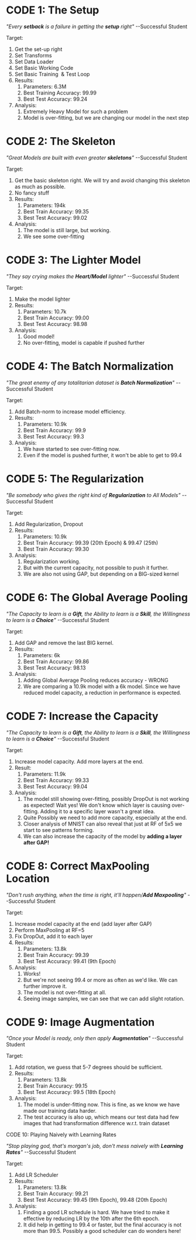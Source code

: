 # CODE 1: The Setup

_"Every **setback** is a failure in getting the **setup** right"_
    --Successful Student

Target:

1. Get the set-up right
2. Set Transforms
3. Set Data Loader
4. Set Basic Working Code
5. Set Basic Training  & Test Loop
6. Results:
    1. Parameters: 6.3M
    2. Best Training Accuracy: 99.99
    3. Best Test Accuracy: 99.24
7. Analysis:
    1. Extremely Heavy Model for such a problem
    2. Model is over-fitting, but we are changing our model in the next step

# CODE 2: The Skeleton

_"Great Models are built with even greater **skeletons**"_ 
    --Successful Student

Target:

1. Get the basic skeleton right. We will try and avoid changing this skeleton as much as possible. 
2. No fancy stuff
3. Results:
    1. Parameters: 194k
    2. Best Train Accuracy: 99.35
    3. Best Test Accuracy: 99.02
4. Analysis:
    1. The model is still large, but working. 
    2. We see some over-fitting

# CODE 3: The Lighter Model

_"They say crying makes the **Heart/Model** lighter"_   --Successful Student

Target:

1. Make the model lighter
2. Results:
    1. Parameters: 10.7k
    2. Best Train Accuracy: 99.00
    3. Best Test Accuracy: 98.98
3. Analysis:
    1. Good model!
    2. No over-fitting, model is capable if pushed further

# CODE 4: The Batch Normalization

_"The great enemy of any totalitarian dataset is **Batch Normalization**"_  --Successful Student

Target:

1. Add Batch-norm to increase model efficiency.
2. Results:
    1. Parameters: 10.9k
    2. Best Train Accuracy: 99.9
    3. Best Test Accuracy: 99.3
3. Analysis:
    1. We have started to see over-fitting now.
    2. Even if the model is pushed further, it won't be able to get to 99.4

# CODE 5: The Regularization

_"Be somebody who gives the right kind of **Regularization** to All Models"_ --Successful Student

Target:

1. Add Regularization, Dropout
2. Results:
    1. Parameters: 10.9k
    2. Best Train Accuracy: 99.39 (20th Epoch) & 99.47 (25th)
    3. Best Train Accuracy: 99.30
3. Analysis:
    1. Regularization working.
    2. But with the current capacity, not possible to push it further.
    3. We are also not using GAP, but depending on a BIG-sized kernel

# CODE 6: The Global Average Pooling

_"The Capacity to learn is a **Gift**, the Ability to learn is a **Skill**, the Willingness to learn is a **Choice**"_    --Successful Student

Target:

1. Add GAP and remove the last BIG kernel.
2. Results:
    1. Parameters: 6k
    2. Best Train Accuracy: 99.86
    3. Best Test Accuracy: 98.13
3. Analysis:
    1. Adding Global Average Pooling reduces accuracy - WRONG
    2. We are comparing a 10.9k model with a 6k model. Since we have reduced model capacity, a reduction in performance is expected.

# CODE 7: Increase the Capacity

_"The Capacity to learn is a **Gift**, the Ability to learn is a **Skill**, the Willingness to learn is a **Choice**"_    --Successful Student

Target:

1. Increase model capacity. Add more layers at the end.
2. Result:
    1. Parameters: 11.9k
    2. Best Train Accuracy: 99.33
    3. Best Test Accuracy: 99.04
3. Analysis:
    1. The model still showing over-fitting, possibly DropOut is not working as expected! Wait yes! We don't know which layer is causing over-fitting. Adding it to a specific layer wasn't a great idea.
    2. Quite Possibly we need to add more capacity, especially at the end.
    3. Closer analysis of MNIST can also reveal that just at RF of 5x5 we start to see patterns forming.
    4. We can also increase the capacity of the model by **adding a layer after GAP!**

# CODE 8: Correct MaxPooling Location

_"Don't rush anything, when the time is right, it'll happen/**Add Maxpooling**"_  --Successful Student

Target:

1. Increase model capacity at the end (add layer after GAP)
2. Perform MaxPooling at RF=5
3. Fix DropOut, add it to each layer
4. Results:
    1. Parameters: 13.8k
    2. Best Train Accuracy: 99.39
    3. Best Test Accuracy: 99.41 (9th Epoch)
5. Analysis:
    1. Works!
    2. But we're not seeing 99.4 or more as often as we'd like. We can further improve it.
    3. The model is not over-fitting at all.
    4. Seeing image samples, we can see that we can add slight rotation.

# CODE 9: Image Augmentation

_"Once your Model is ready, only then apply **Augmentation**"_ --Successful Student

Target:

1. Add rotation, we guess that 5-7 degrees should be sufficient.
2. Results:
    1. Parameters: 13.8k
    2. Best Train Accuracy: 99.15
    3. Best Test Accuracy: 99.5 (18th Epoch)
3. Analysis:
    1. The model is under-fitting now. This is fine, as we know we have made our training data harder.
    2. The test accuracy is also up, which means our test data had few images that had transformation difference w.r.t. train dataset

CODE 10: Playing Naively with Learning Rates

_"Stop playing god, that's morgan's job, don't mess naively with **Learning Rates**"_   --Successful Student

Target:

1. Add LR Scheduler
2. Results:
    1. Parameters: 13.8k
    2. Best Train Accuracy: 99.21
    3. Best Test Accuracy: 99.45 (9th Epoch), 99.48 (20th Epoch)
3. Analysis:
    1. Finding a good LR schedule is hard. We have tried to make it effective by reducing LR by the 10th after the 6th epoch.
    2. It did help in getting to 99.4 or faster, but the final accuracy is not more than 99.5. Possibly a good scheduler can do wonders here!
